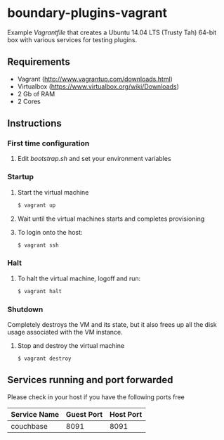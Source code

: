 boundary-plugins-vagrant
========================

Example _Vagrantfile_ that creates a Ubuntu 14.04 LTS (Trusty Tah) 64-bit box with various services for testing plugins.

## Requirements
- Vagrant (http://www.vagrantup.com/downloads.html)
- Virtualbox (https://www.virtualbox.org/wiki/Downloads)
- 2 Gb of RAM
- 2 Cores

## Instructions

### First time configuration

1. Edit _bootstrap.sh_ and set your environment variables

### Startup

1. Start the virtual machine

    ```bash
    $ vagrant up
    ```
2. Wait until the virtual machines starts and completes provisioning

3. To login onto the host:

    ```bash
    $ vagrant ssh
    ```

### Halt

1. To halt the virtual machine, logoff and run:

    ```bash
    $ vagrant halt
    ```

### Shutdown
Completely destroys the VM and its state, but it also frees up all the disk usage associated with the VM instance.

1. Stop and destroy the virtual machine

    ```
    $ vagrant destroy
    ```

## Services running and port forwarded

Please check in your host if you have the following ports free

| Service Name | Guest Port | Host Port |
|--------------|------------|-----------|
| couchbase    | 8091       | 8091      |

